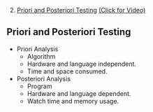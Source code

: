 2. [Priori and Posteriori Testing](#2) [(Click for Video)](https://www.youtube.com/watch?v=0IAPZzGSbME&list=PLDN4rrl48XKpZkf03iYFl-O29szjTrs_O&index=2)

## Priori and Posteriori Testing <a name="2"></a>
* Priori Analysis
   * Algorithm
   * Hardware and language independent.
   * Time and space consumed.
* Posteriori Analysis
   * Program
   * Hardware and language dependent.
   * Watch time and memory usage.
   